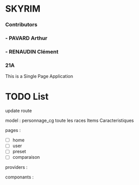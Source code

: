 # SKYRIM

### Contributors
### - PAVARD Arthur
### - RENAUDIN Clément
### 21A

This is a Single Page Application 

# TODO List

update route

model :
personnage_cg
toute les races
Items
Caracteristiques


pages :
- [ ] home
- [ ] user
- [ ] preset
- [ ] comparaison

providers :

componants :



